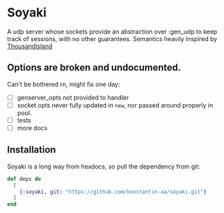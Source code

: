 # Soyaki
A udp server whose sockets provide an abstraction over :gen_udp to keep track of sessions, with no other guarantees. Semantics heavily inspired by [ThousandIsland](https://hexdocs.pm/thousand_island/ThousandIsland.html)

## Options are broken and undocumented.
Can't be bothered rn, might fix one day:
- [ ] genserver_opts not provided to handler
- [ ] socket opts never fully updated in `new`, nor passed around properly in pool.
- [ ] tests
- [ ] more docs

## Installation

Soyaki is a long way from hexdocs, so pull the dependency from git:

```elixir
def deps do
  [
    {:soyaki, git: "https://github.com/konstantin-aa/soyaki.git"}
  ]
end
```

